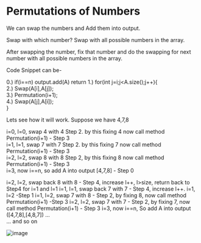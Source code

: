 # Permutations of Numbers #

We can swap the numbers and Add them into output.

Swap with which number? Swap with all possible numbers in the array.

After swapping the number, fix that number and do the swapping for next number with all possible numbers in the array.

Code Snippet can be-  

0.) if(i==n) output.add(A) return
1.) for(int j=i;j<A.size();j++){  
2.) Swap(A[i],A[j]);  
3.) Permutation(i+1);  
4.) Swap(A[j],A[i]);  
    }  

Lets see how it will work. Suppose we have 4,7,8

i=0, l=0, swap 4 with 4 Step 2. by this fixing 4 now call method Permutation(i+1) - Step 3  
i=1, l=1, swap 7 with 7 Step 2. by this fixing 7 now call method Permutation(i+1) - Step 3  
i=2, l=2, swap 8 with 8 Step 2, by this fixing 8 now call method Permutation(i+1) - Step 3  
i=3, now i==n, so add A into output [4,7,8] - Step 0  

i=2, l=2, swap back 8 with 8 - Step 4, increase l++, l>size, return back to Step4 for i=1 and l=1
i=1, l=1, swap back 7 with 7 - Step 4, increase l++. i=1, l=2 -Step 1
i=1, l=2, swap 7 with 8 - Step 2, by fixing 8, now call method Permutation(i+1) -Step 3
i=2, l=2, swap 7 with 7 - Step 2, by fixing 7, now call method Permutation(i+1) - Step 3
i=3, now i==n, So add A into output ([4,7,8],[4,8,7])
...   
... and so on   

![image](https://user-images.githubusercontent.com/83850703/187930096-8b44dd73-b5cc-4da4-bc6d-25cff23e20ef.png)


